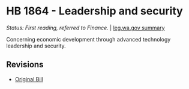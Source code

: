 # HB 1864 - Leadership and security
*Status: First reading, referred to Finance.* | [leg.wa.gov summary](https://app.leg.wa.gov/billsummary?BillNumber=1864&Year=2021)

Concerning economic development through advanced technology leadership and security.

## Revisions
* [Original Bill](1/)